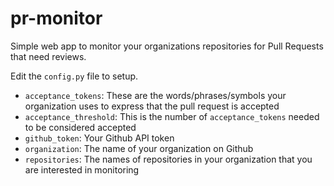 # pr-monitor

Simple web app to monitor your organizations repositories for Pull Requests that need reviews.

Edit the `config.py` file to setup.
  - `acceptance_tokens`: These are the words/phrases/symbols your organization uses to express that the pull request is accepted
  - `acceptance_threshold`: This is the number of `acceptance_tokens` needed to be considered accepted
  - `github_token`: Your Github API token
  - `organization`: The name of your organization on Github
  - `repositories`: The names of repositories in your organization that you are interested in monitoring
